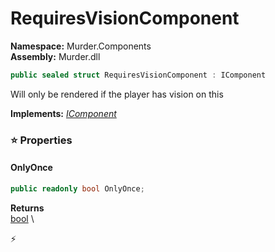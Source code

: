 # RequiresVisionComponent

**Namespace:** Murder.Components \
**Assembly:** Murder.dll

```csharp
public sealed struct RequiresVisionComponent : IComponent
```

Will only be rendered if the player has vision on this

**Implements:** _[IComponent](../../Bang/Components/IComponent.html)_

### ⭐ Properties
#### OnlyOnce
```csharp
public readonly bool OnlyOnce;
```

**Returns** \
[bool](https://learn.microsoft.com/en-us/dotnet/api/System.Boolean?view=net-7.0) \


⚡